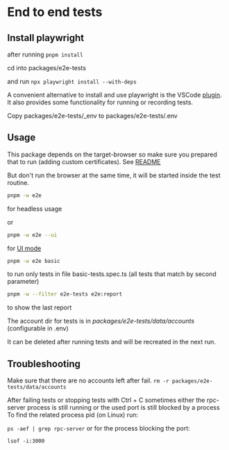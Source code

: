 # End to end tests

## Install playwright

after running `pnpm install`

cd into packages/e2e-tests

and run `npx playwright install --with-deps`

A convenient alternative to install and use playwright is the VSCode [plugin](https://playwright.dev/docs/getting-started-vscode). It also provides some functionality for running or recording tests.

Copy packages/e2e-tests/\_env to packages/e2e-tests/.env

## Usage

This package depends on the target-browser so make sure you prepared that to run (adding custom certificates). See [README](../packages/target-browser/Readme.md)

But don't run the browser at the same time, it will be started inside the test routine.

```sh
pnpm -w e2e
```

for headless usage

or

```sh
pnpm -w e2e --ui
```

for [UI mode](https://playwright.dev/docs/test-ui-mode)

```sh
pnpm -w e2e basic
```

to run only tests in file basic-tests.spec.ts (all tests that match by second parameter)

```sh
pnpm -w --filter e2e-tests e2e:report
```

to show the last report

The account dir for tests is in _packages/e2e-tests/data/accounts_ (configurable in .env)

It can be deleted after running tests and will be recreated in the next run.

## Troubleshooting

Make sure that there are no accounts left after fail.
`rm -r packages/e2e-tests/data/accounts`

After failing tests or stopping tests with Ctrl + C sometimes either the rpc-server process is still running or the used port is still blocked by a process
To find the related process pid (on Linux) run:

`ps -aef | grep rpc-server` or for the process blocking the port:

`lsof -i:3000`
